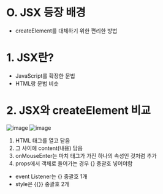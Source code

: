 # O. JSX 등장 배경
- createElement를 대체하기 위한 편리한 방법

# 1. JSX란?
- JavaScript를 확장한 문법
- HTML랑 문법 비슷

# 2. JSX와 createElement 비교
![image](https://user-images.githubusercontent.com/86208370/175918373-74093dbc-343f-4f88-b0ac-ae23031b6076.png)
![image](https://user-images.githubusercontent.com/86208370/175920620-935de35f-80cd-47d9-bfaf-a72888690c9d.png)

1. HTML 태그를 열고 닫음
2. 그 사이에 content(내용) 담음
3. onMouseEnter는 마치 태그가 가진 하나의 속성인 것처럼 추가
4. props에서 객체로 들어가는 경우 {} 중괄호 넣어야함
 - event Listener는 {} 중괄호 1개
 - style은 {{}} 중괄호 2개

